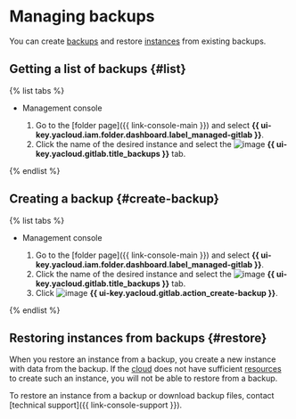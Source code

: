 # Managing backups

You can create [backups](../../concepts/backup.md) and restore [instances](../../concepts/index.md) from existing backups.

## Getting a list of backups {#list}

{% list tabs %}

- Management console

   1. Go to the [folder page]({{ link-console-main }}) and select **{{ ui-key.yacloud.iam.folder.dashboard.label_managed-gitlab }}**.
   1. Click the name of the desired instance and select the ![image](../../../_assets/mdb/backup.svg) **{{ ui-key.yacloud.gitlab.title_backups }}** tab.

{% endlist %}

## Creating a backup {#create-backup}

{% list tabs %}

- Management console

   1. Go to the [folder page]({{ link-console-main }}) and select **{{ ui-key.yacloud.iam.folder.dashboard.label_managed-gitlab }}**.
   1. Click the name of the desired instance and select the ![image](../../../_assets/mdb/backup.svg) **{{ ui-key.yacloud.gitlab.title_backups }}** tab.
   1. Click ![image](../../../_assets/plus.svg) **{{ ui-key.yacloud.gitlab.action_create-backup }}**.

{% endlist %}

## Restoring instances from backups {#restore}

When you restore an instance from a backup, you create a new instance with data from the backup. If the [cloud](../../../resource-manager/concepts/resources-hierarchy.md#cloud) does not have sufficient [resources](../../concepts/limits.md) to create such an instance, you will not be able to restore from a backup.

To restore an instance from a backup or download backup files, contact [technical support]({{ link-console-support }}).